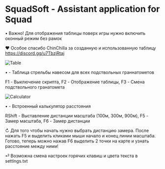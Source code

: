 # SquadSoft - Assistant application for Squad

• Важно! Для отображения таблицы поверх игры нужно включить оконный режим без рамок

♥ Особое спасибо ChinChilla за созданную и использованную таблицу https://discord.gg/u7TbzjRtaj

![Table](https://github.com/TaGer26/SquadSoft/assets/69417268/56aff836-3aaa-4463-9964-3d19a420ec2e)

• - Таблица стрельбы навесом для всех подствольных граннатометов
  
  F1 - Выключение скрипта, F2 - Отображение таблицы, F3 - Смена подствольного гранатомета

![Calculator](https://github.com/TaGer26/SquadSoft/assets/69417268/dee00699-3d1d-48ff-a8d0-32e9618394cb)

• - Встроенный калькулятор расстояния
  
  RShift - Выставление дистанции масштаба (100м, 300м, 900м), F5 - Замер масштаба, F6 - Замер дистанции
  
  ↻ Для того чтобы начать нужно выбрать дистанцию замера. После нажать F5 и выделить кликами мыши начало и конец линии масштаба. Готово, теперь можно нажав F6 выделить 2 точки на карте и узнать расстояние между ними!

⏎ Возможна смена настроек горячих клавиш и цвета текста в settings.txt
